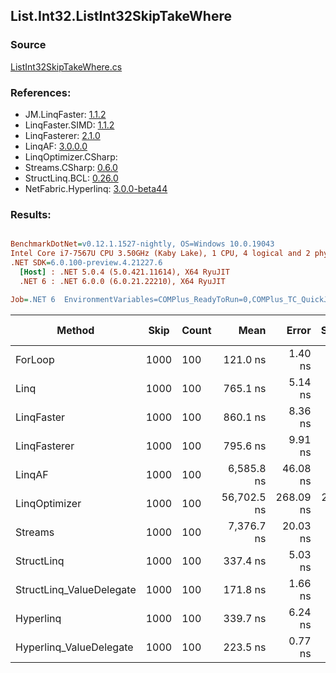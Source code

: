 ﻿## List.Int32.ListInt32SkipTakeWhere

### Source
[ListInt32SkipTakeWhere.cs](../LinqBenchmarks/List/Int32/ListInt32SkipTakeWhere.cs)

### References:
- JM.LinqFaster: [1.1.2](https://www.nuget.org/packages/JM.LinqFaster/1.1.2)
- LinqFaster.SIMD: [1.1.2](https://www.nuget.org/packages/LinqFaster.SIMD/1.0.3)
- LinqFasterer: [2.1.0](https://www.nuget.org/packages/LinqFasterer/2.1.0)
- LinqAF: [3.0.0.0](https://www.nuget.org/packages/LinqAF/3.0.0.0)
- LinqOptimizer.CSharp: [](https://www.nuget.org/packages/LinqOptimizer.CSharp/)
- Streams.CSharp: [0.6.0](https://www.nuget.org/packages/Streams.CSharp/0.6.0)
- StructLinq.BCL: [0.26.0](https://www.nuget.org/packages/StructLinq/0.26.0)
- NetFabric.Hyperlinq: [3.0.0-beta44](https://www.nuget.org/packages/NetFabric.Hyperlinq/3.0.0-beta44)

### Results:
``` ini

BenchmarkDotNet=v0.12.1.1527-nightly, OS=Windows 10.0.19043
Intel Core i7-7567U CPU 3.50GHz (Kaby Lake), 1 CPU, 4 logical and 2 physical cores
.NET SDK=6.0.100-preview.4.21227.6
  [Host] : .NET 5.0.4 (5.0.421.11614), X64 RyuJIT
  .NET 6 : .NET 6.0.0 (6.0.21.22210), X64 RyuJIT

Job=.NET 6  EnvironmentVariables=COMPlus_ReadyToRun=0,COMPlus_TC_QuickJitForLoops=1,COMPlus_TieredPGO=1  Runtime=.NET 6.0  

```
|                   Method | Skip | Count |        Mean |     Error |    StdDev |  Ratio | RatioSD |   Gen 0 | Gen 1 | Gen 2 | Allocated |
|------------------------- |----- |------ |------------:|----------:|----------:|-------:|--------:|--------:|------:|------:|----------:|
|                  ForLoop | 1000 |   100 |    121.0 ns |   1.40 ns |   1.31 ns |   1.00 |    0.00 |       - |     - |     - |         - |
|                     Linq | 1000 |   100 |    765.1 ns |   5.14 ns |   4.56 ns |   6.33 |    0.08 |  0.0725 |     - |     - |     152 B |
|               LinqFaster | 1000 |   100 |    860.1 ns |   8.36 ns |   7.41 ns |   7.12 |    0.10 |  0.7458 |     - |     - |   1,560 B |
|             LinqFasterer | 1000 |   100 |    795.6 ns |   9.91 ns |   9.27 ns |   6.58 |    0.11 |  2.4424 |     - |     - |   5,112 B |
|                   LinqAF | 1000 |   100 |  6,585.8 ns |  46.08 ns |  38.48 ns |  54.47 |    0.73 |       - |     - |     - |         - |
|            LinqOptimizer | 1000 |   100 | 56,702.5 ns | 268.09 ns | 237.65 ns | 469.10 |    4.49 | 15.6860 |     - |     - |  32,884 B |
|                  Streams | 1000 |   100 |  7,376.7 ns |  20.03 ns |  17.76 ns |  61.03 |    0.72 |  0.4425 |     - |     - |     936 B |
|               StructLinq | 1000 |   100 |    337.4 ns |   5.03 ns |   4.46 ns |   2.79 |    0.04 |  0.0458 |     - |     - |      96 B |
| StructLinq_ValueDelegate | 1000 |   100 |    171.8 ns |   1.66 ns |   1.55 ns |   1.42 |    0.02 |       - |     - |     - |         - |
|                Hyperlinq | 1000 |   100 |    339.7 ns |   6.24 ns |   5.21 ns |   2.81 |    0.05 |       - |     - |     - |         - |
|  Hyperlinq_ValueDelegate | 1000 |   100 |    223.5 ns |   0.77 ns |   0.72 ns |   1.85 |    0.02 |       - |     - |     - |         - |
